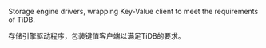 Storage engine drivers, wrapping Key-Value client to meet the requirements of TiDB.

存储引擎驱动程序，包装键值客户端以满足TiDB的要求。
